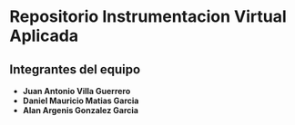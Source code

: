 # Repositorio Instrumentacion Virtual Aplicada

## Integrantes del equipo

- **Juan Antonio Villa Guerrero**
- **Daniel Mauricio Matias Garcia**
- **Alan Argenis Gonzalez Garcia**
